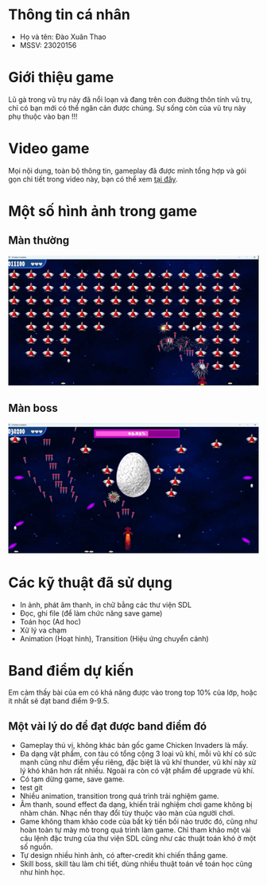 # Thông tin cá nhân
- Họ và tên: Đào Xuân Thao
- MSSV: 23020156

# Giới thiệu game
Lũ gà trong vũ trụ này đã nổi loạn và đang trên con đường thôn tính vũ trụ, chỉ có bạn mới có thể ngăn cản được chúng. Sự sống còn của vũ trụ này phụ thuộc vào bạn !!!

# Video game
Mọi nội dung, toàn bộ thông tin, gameplay đã được mình tổng hợp và gói gọn chi tiết trong video này, bạn có thể xem [tại đây](https://www.youtube.com/watch?v=waooCPcUF-M&t=1s).

# Một số hình ảnh trong game

## Màn thường
![Màn thường](https://github.com/DXT0509/BTL_INT2215/blob/main/anhmanthuong.png)

## Màn boss
![Màn boss](https://github.com/DXT0509/BTL_INT2215/blob/main/anhmanboss.png)

# Các kỹ thuật đã sử dụng

- In ảnh, phát âm thanh, in chữ bằng các thư viện SDL
- Đọc, ghi file (để làm chức năng save game)
- Toán học (Ad hoc)
- Xử lý va chạm
- Animation (Hoạt hình), Transition (Hiệu ứng chuyển cảnh)

# Band điểm dự kiến
Em cảm thấy bài của em có khả năng được vào trong top 10% của lớp, hoặc ít nhất sẽ đạt band điểm 9-9.5.

## Một vài lý do để đạt được band điểm đó
- Gameplay thú vị, không khác bản gốc game Chicken Invaders là mấy.
- Đa dạng vật phẩm, con tàu có tổng cộng 3 loại vũ khí, mỗi vũ khí có sức mạnh cũng như điểm yếu riêng, đặc biệt là vũ khí thunder, vũ khí này xử lý khó khăn hơn rất nhiều. Ngoài ra còn có vật phẩm để upgrade vũ khí.
- Có tạm dừng game, save game.
- test git
- Nhiều animation, transition trong quá trình trải nghiệm game.
- Âm thanh, sound effect đa dạng, khiến trải nghiệm chơi game không bị nhàm chán. Nhạc nền thay đổi tùy thuộc vào màn của người chơi.
- Game không tham khảo code của bất kỳ tiền bối nào trước đó, cũng như hoàn toàn tự mày mò trong quá trình làm game. Chỉ tham khảo một vài câu lệnh đặc trưng của thư viện SDL cũng như các thuật toán khó ở một số nguồn.
- Tự design nhiều hình ảnh, có after-credit khi chiến thắng game.
- Skill boss, skill tàu làm chi tiết, dùng nhiều thuật toán về toán học cũng như hình học.
